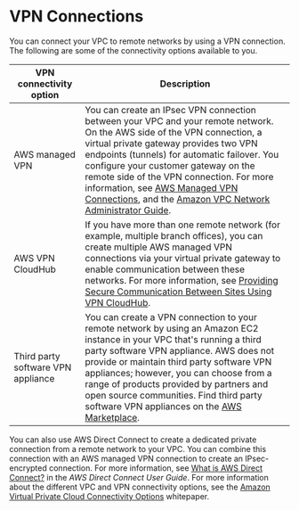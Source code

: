 # VPN Connections<a name="vpn-connections"></a>

You can connect your VPC to remote networks by using a VPN connection\. The following are some of the connectivity options available to you\.


| VPN connectivity option | Description | 
| --- | --- | 
| AWS managed VPN  | You can create an IPsec VPN connection between your VPC and your remote network\. On the AWS side of the VPN connection, a virtual private gateway provides two VPN endpoints \(tunnels\) for automatic failover\. You configure your customer gateway on the remote side of the VPN connection\. For more information, see [AWS Managed VPN Connections](VPC_VPN.md), and the [Amazon VPC Network Administrator Guide](http://docs.aws.amazon.com/AmazonVPC/latest/NetworkAdminGuide/)\. | 
| AWS VPN CloudHub | If you have more than one remote network \(for example, multiple branch offices\), you can create multiple AWS managed VPN connections via your virtual private gateway to enable communication between these networks\. For more information, see [Providing Secure Communication Between Sites Using VPN CloudHub](VPN_CloudHub.md)\. | 
| Third party software VPN appliance | You can create a VPN connection to your remote network by using an Amazon EC2 instance in your VPC that's running a third party software VPN appliance\. AWS does not provide or maintain third party software VPN appliances; however, you can choose from a range of products provided by partners and open source communities\. Find third party software VPN appliances on the [AWS Marketplace](https://aws.amazon.com/marketplace/search/results/ref=brs_navgno_search_box?searchTerms=vpn)\. | 

You can also use AWS Direct Connect to create a dedicated private connection from a remote network to your VPC\. You can combine this connection with an AWS managed VPN connection to create an IPsec\-encrypted connection\. For more information, see [What is AWS Direct Connect?](http://docs.aws.amazon.com/directconnect/latest/UserGuide/Welcome.html) in the *AWS Direct Connect User Guide*\. For more information about the different VPC and VPN connectivity options, see the [Amazon Virtual Private Cloud Connectivity Options](http://media.amazonwebservices.com/AWS_Amazon_VPC_Connectivity_Options.pdf) whitepaper\.
